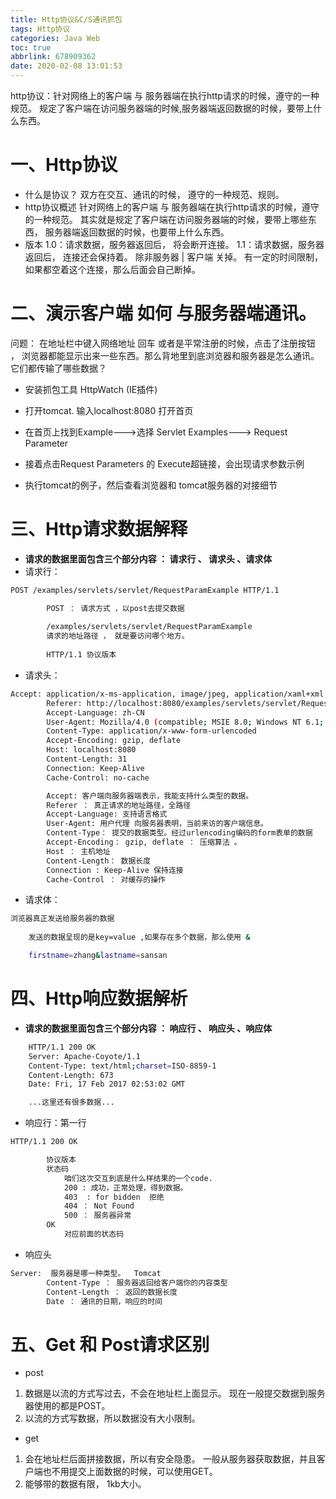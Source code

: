 ```yaml
---
title: Http协议&C/S通讯抓包
tags: Http协议
categories: Java Web
toc: true
abbrlink: 678909362
date: 2020-02-08 13:01:53
---
```

http协议：针对网络上的客户端 与 服务器端在执行http请求的时候，遵守的一种规范。 规定了客户端在访问服务器端的时候,服务器端返回数据的时候，要带上什么东西。
<!--more-->
# 一、Http协议

 - 什么是协议？
双方在交互、通讯的时候， 遵守的一种规范、规则。
 -  http协议概述
针对网络上的客户端 与 服务器端在执行http请求的时候，遵守的一种规范。 其实就是规定了客户端在访问服务器端的时候，要带上哪些东西， 服务器端返回数据的时候，也要带上什么东西。 
 - 版本
	1.0：请求数据，服务器返回后， 将会断开连接。
	1.1：请求数据，服务器返回后， 连接还会保持着。 除非服务器 | 客户端 关掉。 有一定的时间限制，如果都空着这个连接，那么后面会自己断掉。
	
# 二、演示客户端 如何 与服务器端通讯。
问题： 在地址栏中键入网络地址 回车  或者是平常注册的时候，点击了注册按钮 ， 浏览器都能显示出来一些东西。那么背地里到底浏览器和服务器是怎么通讯。 它们都传输了哪些数据？
 - 安装抓包工具 HttpWatch (IE插件)

 - 打开tomcat. 输入localhost:8080 打开首页

 - 在首页上找到Example--->选择 Servlet Examples---> Request Parameter
 - 接着点击Request  Parameters 的 Execute超链接，会出现请求参数示例
 - 执行tomcat的例子，然后查看浏览器和 tomcat服务器的对接细节


# 三、Http请求数据解释
 - **请求的数据里面包含三个部分内容 ： 请求行 、 请求头 、请求体**
 - 请求行：


```bash
POST /examples/servlets/servlet/RequestParamExample HTTP/1.1 

		POST ： 请求方式 ，以post去提交数据
			
		/examples/servlets/servlet/RequestParamExample
		请求的地址路径 ， 就是要访问哪个地方。
	
		HTTP/1.1 协议版本
```

 - 请求头：

```bash
Accept: application/x-ms-application, image/jpeg, application/xaml+xml, image/gif, image/pjpeg, application/x-ms-xbap, */*
		Referer: http://localhost:8080/examples/servlets/servlet/RequestParamExample
		Accept-Language: zh-CN
		User-Agent: Mozilla/4.0 (compatible; MSIE 8.0; Windows NT 6.1; WOW64; Trident/4.0; SLCC2; .NET CLR 2.0.50727; .NET CLR 3.5.30729; .NET CLR 3.0.30729; Media Center PC 6.0; .NET4.0C; .NET4.0E)
		Content-Type: application/x-www-form-urlencoded
		Accept-Encoding: gzip, deflate
		Host: localhost:8080
		Content-Length: 31
		Connection: Keep-Alive
		Cache-Control: no-cache

		Accept: 客户端向服务器端表示，我能支持什么类型的数据。 
		Referer ： 真正请求的地址路径，全路径
		Accept-Language: 支持语言格式
		User-Agent: 用户代理 向服务器表明，当前来访的客户端信息。 
		Content-Type： 提交的数据类型。经过urlencoding编码的form表单的数据
		Accept-Encoding： gzip, deflate ： 压缩算法 。 
		Host ： 主机地址
		Content-Length： 数据长度
		Connection : Keep-Alive 保持连接
		Cache-Control ： 对缓存的操作
```
 - 请求体：


```bash
浏览器真正发送给服务器的数据 
	
	发送的数据呈现的是key=value ,如果存在多个数据，那么使用 &

	firstname=zhang&lastname=sansan
```
# 四、Http响应数据解析

 - **请求的数据里面包含三个部分内容 ： 响应行 、 响应头 、响应体**


```bash
	HTTP/1.1 200 OK
	Server: Apache-Coyote/1.1
	Content-Type: text/html;charset=ISO-8859-1
	Content-Length: 673
	Date: Fri, 17 Feb 2017 02:53:02 GMT

	...这里还有很多数据...
```

-  响应行：第一行

```bash
HTTP/1.1 200 OK

		协议版本  
		状态码 
			咱们这次交互到底是什么样结果的一个code. 
			200 : 成功，正常处理，得到数据。
			403  : for bidden  拒绝
			404 ： Not Found
			500 ： 服务器异常
		OK
			对应前面的状态码  
```

* 响应头


```bash
Server:  服务器是哪一种类型。  Tomcat
		Content-Type ： 服务器返回给客户端你的内容类型
		Content-Length ： 返回的数据长度
		Date ： 通讯的日期，响应的时间		
```

# 五、Get 和  Post请求区别
- post
1. 数据是以流的方式写过去，不会在地址栏上面显示。  现在一般提交数据到服务器使用的都是POST。
2. 以流的方式写数据，所以数据没有大小限制。

-  get

1. 会在地址栏后面拼接数据，所以有安全隐患。 一般从服务器获取数据，并且客户端也不用提交上面数据的时候，可以使用GET。
2. 能够带的数据有限， 1kb大小。
